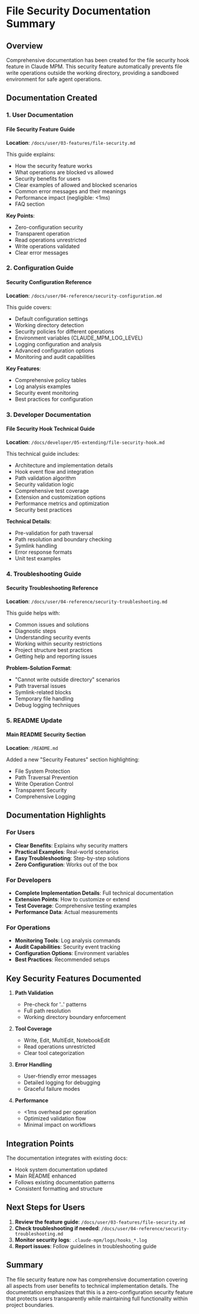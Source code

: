 # File Security Documentation Summary

## Overview

Comprehensive documentation has been created for the file security hook feature in Claude MPM. This security feature automatically prevents file write operations outside the working directory, providing a sandboxed environment for safe agent operations.

## Documentation Created

### 1. User Documentation

#### File Security Feature Guide
**Location**: `/docs/user/03-features/file-security.md`

This guide explains:
- How the security feature works
- What operations are blocked vs allowed
- Security benefits for users
- Clear examples of allowed and blocked scenarios
- Common error messages and their meanings
- Performance impact (negligible: <1ms)
- FAQ section

**Key Points**:
- Zero-configuration security
- Transparent operation
- Read operations unrestricted
- Write operations validated
- Clear error messages

### 2. Configuration Guide

#### Security Configuration Reference
**Location**: `/docs/user/04-reference/security-configuration.md`

This guide covers:
- Default configuration settings
- Working directory detection
- Security policies for different operations
- Environment variables (CLAUDE_MPM_LOG_LEVEL)
- Logging configuration and analysis
- Advanced configuration options
- Monitoring and audit capabilities

**Key Features**:
- Comprehensive policy tables
- Log analysis examples
- Security event monitoring
- Best practices for configuration

### 3. Developer Documentation

#### File Security Hook Technical Guide
**Location**: `/docs/developer/05-extending/file-security-hook.md`

This technical guide includes:
- Architecture and implementation details
- Hook event flow and integration
- Path validation algorithm
- Security validation logic
- Comprehensive test coverage
- Extension and customization options
- Performance metrics and optimization
- Security best practices

**Technical Details**:
- Pre-validation for path traversal
- Path resolution and boundary checking
- Symlink handling
- Error response formats
- Unit test examples

### 4. Troubleshooting Guide

#### Security Troubleshooting Reference
**Location**: `/docs/user/04-reference/security-troubleshooting.md`

This guide helps with:
- Common issues and solutions
- Diagnostic steps
- Understanding security events
- Working within security restrictions
- Project structure best practices
- Getting help and reporting issues

**Problem-Solution Format**:
- "Cannot write outside directory" scenarios
- Path traversal issues
- Symlink-related blocks
- Temporary file handling
- Debug logging techniques

### 5. README Update

#### Main README Security Section
**Location**: `/README.md`

Added a new "Security Features" section highlighting:
- File System Protection
- Path Traversal Prevention
- Write Operation Control
- Transparent Security
- Comprehensive Logging

## Documentation Highlights

### For Users
- **Clear Benefits**: Explains why security matters
- **Practical Examples**: Real-world scenarios
- **Easy Troubleshooting**: Step-by-step solutions
- **Zero Configuration**: Works out of the box

### For Developers
- **Complete Implementation Details**: Full technical documentation
- **Extension Points**: How to customize or extend
- **Test Coverage**: Comprehensive testing examples
- **Performance Data**: Actual measurements

### For Operations
- **Monitoring Tools**: Log analysis commands
- **Audit Capabilities**: Security event tracking
- **Configuration Options**: Environment variables
- **Best Practices**: Recommended setups

## Key Security Features Documented

1. **Path Validation**
   - Pre-check for '..' patterns
   - Full path resolution
   - Working directory boundary enforcement

2. **Tool Coverage**
   - Write, Edit, MultiEdit, NotebookEdit
   - Read operations unrestricted
   - Clear tool categorization

3. **Error Handling**
   - User-friendly error messages
   - Detailed logging for debugging
   - Graceful failure modes

4. **Performance**
   - <1ms overhead per operation
   - Optimized validation flow
   - Minimal impact on workflows

## Integration Points

The documentation integrates with existing docs:
- Hook system documentation updated
- Main README enhanced
- Follows existing documentation patterns
- Consistent formatting and structure

## Next Steps for Users

1. **Review the feature guide**: `/docs/user/03-features/file-security.md`
2. **Check troubleshooting if needed**: `/docs/user/04-reference/security-troubleshooting.md`
3. **Monitor security logs**: `.claude-mpm/logs/hooks_*.log`
4. **Report issues**: Follow guidelines in troubleshooting guide

## Summary

The file security feature now has comprehensive documentation covering all aspects from user benefits to technical implementation details. The documentation emphasizes that this is a zero-configuration security feature that protects users transparently while maintaining full functionality within project boundaries.
